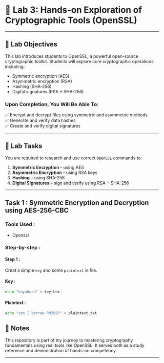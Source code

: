 # 🔐 Lab 3: Hands-on Exploration of Cryptographic Tools (OpenSSL)

---

## 🧠 Lab Objectives

This lab introduces students to OpenSSL, a powerful open-source cryptographic toolkit. Students will explore core cryptographic operations including:

- Symmetric encryption (AES)
- Asymmetric encryption (RSA)
- Hashing (SHA-256)
- Digital signatures (RSA + SHA-256)

### Upon Completion, You Will Be Able To:

✅ Encrypt and decrypt files using symmetric and asymmetric methods  
✅ Generate and verify data hashes  
✅ Create and verify digital signatures

---

## 🧩 Lab Tasks

You are required to research and use correct `OpenSSL` commands to:

1. **Symmetric Encryption** – using AES
2. **Asymmetric Encryption** – using RSA keys
3. **Hashing** – using SHA-256
4. **Digital Signatures** – sign and verify using RSA + SHA-256

---

## Task 1 : Symmetric Encryption and Decryption using AES-256-CBC

### Tools Used :
- Openssl

### Step-by-step :

#### Step 1 :
Creat a simple `key` and some `plaintext` in file.

#### Key :
```bash
echo "hayabusa" > key.hex
```

#### Plaintext :
```bash
echo "can I borrow RM200?" > plaintext.txt
```




## 📌 Notes

This repository is part of my journey to mastering cryptography fundamentals using real tools like OpenSSL. It serves both as a study reference and demonstration of hands-on competency.

---

